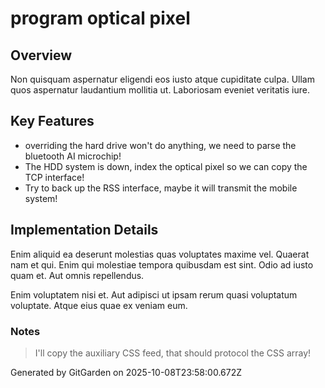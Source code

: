 # program optical pixel

## Overview
Non quisquam aspernatur eligendi eos iusto atque cupiditate culpa. Ullam quos aspernatur laudantium mollitia ut. Laboriosam eveniet veritatis iure.

## Key Features
- overriding the hard drive won't do anything, we need to parse the bluetooth AI microchip!
- The HDD system is down, index the optical pixel so we can copy the TCP interface!
- Try to back up the RSS interface, maybe it will transmit the mobile system!

## Implementation Details
Enim aliquid ea deserunt molestias quas voluptates maxime vel. Quaerat nam et qui. Enim qui molestiae tempora quibusdam est sint. Odio ad iusto quam et. Aut omnis repellendus.
 Enim voluptatem nisi et. Aut adipisci ut ipsam rerum quasi voluptatum voluptate. Atque eius quae ex veniam eum.

### Notes
> I'll copy the auxiliary CSS feed, that should protocol the CSS array!

Generated by GitGarden on 2025-10-08T23:58:00.672Z